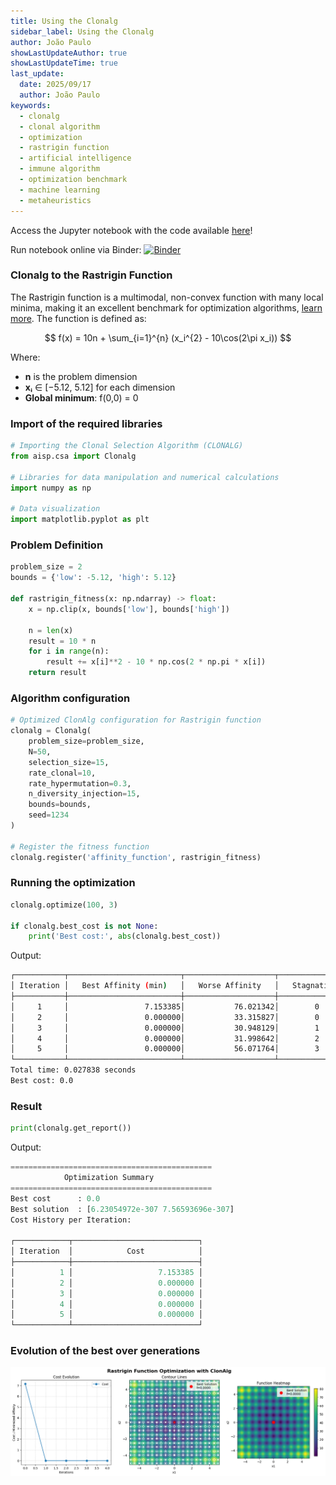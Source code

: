 ```yaml
---
title: Using the Clonalg
sidebar_label: Using the Clonalg
author: João Paulo
showLastUpdateAuthor: true
showLastUpdateTime: true
last_update:
  date: 2025/09/17
  author: João Paulo
keywords:
  - clonalg
  - clonal algorithm
  - optimization
  - rastrigin function
  - artificial intelligence
  - immune algorithm
  - optimization benchmark
  - machine learning
  - metaheuristics
---
```


Access the Jupyter notebook with the code available [here](https://github.com/AIS-Package/aisp/blob/main/examples/en/optimization/clonalg/rastrigin_function_example.ipynb)!

Run notebook online via Binder: [![Binder](https://mybinder.org/badge_logo.svg)](https://mybinder.org/v2/gh/AIS-Package/aisp/HEAD?urlpath=%2Fdoc%2Ftree%2F%2Fexamples%2Fen%2Foptimization%2Fclonalg%2Frastrigin_function_example.ipynb)

### Clonalg to the Rastrigin Function

The Rastrigin function is a multimodal, non-convex function with many local minima, making it an excellent benchmark for optimization algorithms, [learn more](https://en.wikipedia.org/wiki/Rastrigin_function). The function is defined as:

$$ f(x) = 10n + \sum_{i=1}^{n} (x_i^{2} - 10\cos(2\pi x_i)) $$

Where:
* **n** is the problem dimension
* **xᵢ** ∈ \[−5.12, 5.12] for each dimension
* **Global minimum**: f(0,0) = 0

### Import of the required libraries

```python
# Importing the Clonal Selection Algorithm (CLONALG)
from aisp.csa import Clonalg

# Libraries for data manipulation and numerical calculations
import numpy as np

# Data visualization
import matplotlib.pyplot as plt
```

### Problem Definition

```python
problem_size = 2
bounds = {'low': -5.12, 'high': 5.12}

def rastrigin_fitness(x: np.ndarray) -> float:
    x = np.clip(x, bounds['low'], bounds['high'])
    
    n = len(x)
    result = 10 * n
    for i in range(n):
        result += x[i]**2 - 10 * np.cos(2 * np.pi * x[i])
    return result
```

### Algorithm configuration

```python
# Optimized ClonAlg configuration for Rastrigin function
clonalg = Clonalg(
    problem_size=problem_size,
    N=50,
    selection_size=15,
    rate_clonal=10,
    rate_hypermutation=0.3,
    n_diversity_injection=15,
    bounds=bounds,
    seed=1234
)

# Register the fitness function
clonalg.register('affinity_function', rastrigin_fitness)
```

### Running the optimization

```python
clonalg.optimize(100, 3)

if clonalg.best_cost is not None:
	print('Best cost:', abs(clonalg.best_cost))
```
Output:
```bash
┌───────────┬─────────────────────────┬────────────────────┬─────────────────┐
│ Iteration │   Best Affinity (min)   │   Worse Affinity   │   Stagnation    │
├───────────┼─────────────────────────┼────────────────────┼─────────────────┤
│     1     │                 7.153385│           76.021342│        0        │
│     2     │                 0.000000│           33.315827│        0        │
│     3     │                 0.000000│           30.948129│        1        │
│     4     │                 0.000000│           31.998642│        2        │
│     5     │                 0.000000│           56.071764│        3        │
└───────────┴─────────────────────────┴────────────────────┴─────────────────┘
Total time: 0.027838 seconds
Best cost: 0.0
```

### Result
```python
print(clonalg.get_report())
```
Output:
```python
=============================================
            Optimization Summary             
=============================================
Best cost      : 0.0
Best solution  : [6.23054972e-307 7.56593696e-307]
Cost History per Iteration:

┌────────────┬────────────────────────────┐
│ Iteration  │            Cost            │
├────────────┼────────────────────────────┤
│          1 │                   7.153385 │
│          2 │                   0.000000 │
│          3 │                   0.000000 │
│          4 │                   0.000000 │
│          5 │                   0.000000 │
└────────────┴────────────────────────────┘
```

### Evolution of the best over generations

![alt text](../../assets/clonalg.png)